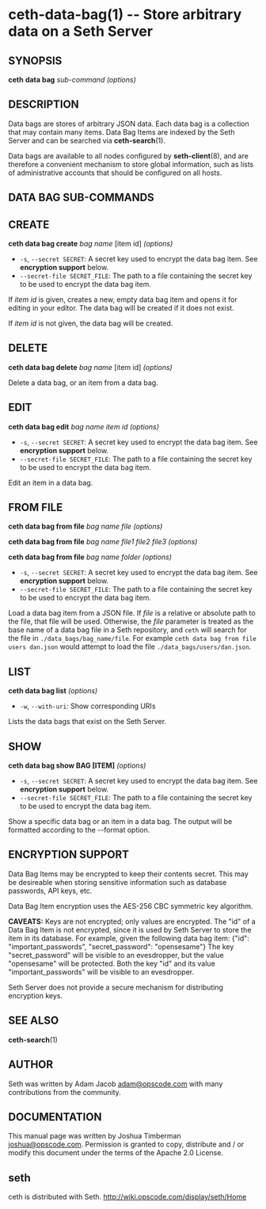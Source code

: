 ceth-data-bag(1) -- Store arbitrary data on a Seth Server
========================================

## SYNOPSIS

__ceth__ __data bag__ _sub-command_ _(options)_

## DESCRIPTION
Data bags are stores of arbitrary JSON data. Each data bag is a
collection that may contain many items. Data Bag Items are indexed by
the Seth Server and can be searched via __ceth-search__(1).

Data bags are available to all nodes configured by __seth-client__(8),
and are therefore a convenient mechanism to store global information,
such as lists of administrative accounts that should be configured on
all hosts.

## DATA BAG SUB-COMMANDS

## CREATE
__ceth data bag create__ _bag name_ [item id] _(options)_

  * `-s`, `--secret SECRET`:
   A secret key used to encrypt the data bag item. See __encryption support__ below.
  * `--secret-file SECRET_FILE`:
   The path to a file containing the secret key to be used to encrypt
   the data bag item.

If _item id_ is given, creates a new, empty data bag item and opens it for
editing in your editor. The data bag will be created if it does not
exist.

If _item id_ is not given, the data bag will be created.

## DELETE
__ceth data bag delete__ _bag name_ [item id] _(options)_

Delete a data bag, or an item from a data bag.

## EDIT
__ceth data bag edit__ _bag name_ _item id_ _(options)_

  * `-s`, `--secret SECRET`:
   A secret key used to encrypt the data bag item. See __encryption support__ below.
  * `--secret-file SECRET_FILE`:
   The path to a file containing the secret key to be used to encrypt
   the data bag item.

Edit an item in a data bag.

## FROM FILE
__ceth data bag from file__ _bag name_ _file_ _(options)_

__ceth data bag from file__ _bag name_ _file1_ _file2_ _file3_ _(options)_

__ceth data bag from file__ _bag name_ _folder_ _(options)_

  * `-s`, `--secret SECRET`:
   A secret key used to encrypt the data bag item. See __encryption support__ below.
  * `--secret-file SECRET_FILE`:
   The path to a file containing the secret key to be used to encrypt
   the data bag item.

Load a data bag item from a JSON file. If _file_ is a relative or
absolute path to the file, that file will be used. Otherwise, the _file_
parameter is treated as the base name of a data bag file in a Seth
repository, and `ceth` will search for the file in
`./data_bags/bag_name/file`. For example `ceth data bag from file users
dan.json` would attempt to load the file `./data_bags/users/dan.json`.

## LIST
__ceth data bag list__ _(options)_

  * `-w`, `--with-uri`:
    Show corresponding URIs

Lists the data bags that exist on the Seth Server.

## SHOW
__ceth data bag show BAG [ITEM]__ _(options)_

  * `-s`, `--secret SECRET`:
   A secret key used to encrypt the data bag item. See __encryption support__ below.
  * `--secret-file SECRET_FILE`:
   The path to a file containing the secret key to be used to encrypt
   the data bag item.

Show a specific data bag or an item in a data bag. The output will be
formatted according to the --format option.

## ENCRYPTION SUPPORT
Data Bag Items may be encrypted to keep their contents secret. This may
be desireable when storing sensitive information such as database
passwords, API keys, etc.

Data Bag Item encryption uses the AES-256 CBC symmetric key algorithm.

__CAVEATS:__ Keys are not encrypted; only values are encrypted. The "id"
of a Data Bag Item is not encrypted, since it is used by Seth Server to
store the item in its database. For example, given the following data bag item:
    {"id": "important_passwords", "secret_password": "opensesame"}
The key "secret\_password" will be visible to an evesdropper, but the
value "opensesame" will be protected. Both the key "id" and its value
"important\_passwords" will be visible to an evesdropper.

Seth Server does not provide a secure mechanism for distributing
encryption keys.

## SEE ALSO
   __ceth-search__(1)

## AUTHOR
   Seth was written by Adam Jacob <adam@opscode.com> with many contributions from the community.

## DOCUMENTATION
   This manual page was written by Joshua Timberman <joshua@opscode.com>.
   Permission is granted to copy, distribute and / or modify this document under the terms of the Apache 2.0 License.

## seth
   ceth is distributed with Seth. http://wiki.opscode.com/display/seth/Home


